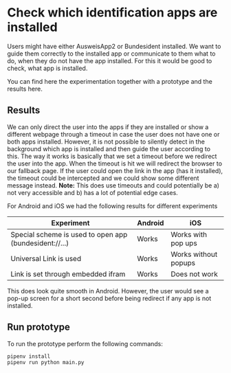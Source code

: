 # Check which identification apps are installed
Users might have either AusweisApp2 or Bundesident installed. We want to guide them correctly to the installed app or communicate to them what to do, when they do not have the app installed. For this it would be good to check, what app is installed.

You can find here the experimentation together with a prototype and the results here.

## Results
We can only direct the user into the apps if they are installed or show a different webpage through a timeout in case the user does not have one or both apps installed. However, it is not possible to silently detect in the background which app is installed and then guide the user according to this.
The way it works is basically that we set a timeout before we redirect the user into the app. When the timeout is hit we will redirect the browser to our fallback page. If the user could open the link in the app (has it installed), the timeout could be intercepted and we could show some different message instead. 
**Note:** This does use timeouts and could potentially be a) not very accessible and b) has a lot of potential edge cases.

For Android and iOS we had the following results for different experiments


Experiment | Android | iOS
---|---|---
Special scheme is used to open app (bundesident://...) | Works | Works with pop ups
Universal Link is used | Works | Works without popups
Link is set through embedded ifram | Works | Does not work


This does look quite smooth in Android. However, the user would see a pop-up screen for a short second before being redirect if any app is not installed.

## Run prototype
To run the prototype perform the following commands:
```bash
pipenv install
pipenv run python main.py
```
